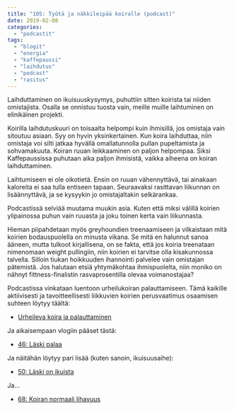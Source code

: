 ```yaml
---
title: "105: Työtä ja näkkileipää koiralle (podcast)"
date: 2019-02-08
categories: 
  - "podcastit"
tags: 
  - "blogit"
  - "energia"
  - "kaffepaussi"
  - "laihdutus"
  - "podcast"
  - "rasitus"
---
```


Laihduttaminen on ikuisuuskysymys, puhuttiin sitten koirista tai niiden omistajista. Osalla se onnistuu tuosta vain, meille muille laihtuminen on elinikäinen projekti.<!--more-->

Koirilla laihdutuskuuri on toisaalta helpompi kuin ihmisillä, jos omistaja vain sitoutuu asiaan. Syy on hyvin yksinkertainen. Kun koira laihduttaa, niin omistaja voi silti jatkaa hyvällä omallatunnolla pullan pupeltamista ja sohvamakuuta. Koiran ruuan leikkaaminen on paljon helpompaa. Siksi Kaffepaussissa puhutaan aika paljon ihmisistä, vaikka aiheena on koiran laihduttaminen.

Laihtumiseen ei ole oikotietä. Ensin on ruuan vähennyttävä, tai ainakaan kaloreita ei saa tulla entiseen tapaan. Seuraavaksi rasittavan liikunnan on lisäännyttävä, ja se kysyykin jo omistajaltakin selkärankaa.

Podcastissä selviää muutama muukin asia. Kuten että miksi välillä koirien ylipainossa puhun vain ruuasta ja joku toinen kerta vain liikunnasta.

Hieman piipahdetaan myös greyhoundien treenaamiseen ja vilkaistaan mitä koirien bodauspuolella on minusta vikana. Se mitä en halunnut sanoa ääneen, mutta tulkoot kirjallisena, on se fakta, että jos koiria treenataan nimenomaan weight pullingiin, niin koirien ei tarvitse olla kisakunnossa talvella. Silloin tiukan hoikkuuden ihannointi palvelee vain omistajan pätemistä. Jos halutaan etsiä yhtymäkohtaa ihmispuolelta, niin moniko on nähnyt fittness-finalistin rasvaprosentilla olevaa voimanostajaa?

Podcastissa vinkataan luentoon urheilukoiran palauttamiseen. Tämä kaikille aktiivisesti ja tavoitteellisesti liikkuvien koirien perusvaatimus osaamisen suhteen löytyy täältä:

- [Urheileva koira ja palauttaminen](https://www.katiska.eu/tieto/palauttaminen/urheileva-koira-ja-palauttaminen/)

Ja aikaisempaan vlogiin pääset tästä:

- [46: Läski palaa](https://www.katiska.eu/tieto/podcastit-vlog/46-laski-palaa/)

Ja näitähän löytyy pari lisää (kuten sanoin, ikuisuusaihe):

- [50: Läski on ikuista](https://www.katiska.eu/tieto/podcastit-vlog/50-laski-on-ikuista/)

Ja...

- [68: Koiran normaali lihavuus](https://www.katiska.eu/tieto/podcastit-vlog/68-normilihavuus/)
